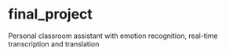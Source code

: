 # final_project
Personal classroom assistant with emotion recognition, real-time transcription and translation

